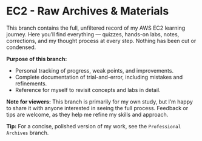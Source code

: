 # EC2 - Raw Archives & Materials

This branch contains the full, unfiltered record of my AWS EC2 learning journey. Here you’ll find everything — quizzes, hands-on labs, notes, corrections, and my thought process at every step. Nothing has been cut or condensed. 

**Purpose of this branch:**
- Personal tracking of progress, weak points, and improvements.
- Complete documentation of trial-and-error, including mistakes and refinements.
- Reference for myself to revisit concepts and labs in detail.

**Note for viewers:**
This branch is primarily for my own study, but I’m happy to share it with anyone interested in seeing the full process. Feedback or tips are welcome, as they help me refine my skills and approach.  

**Tip:** For a concise, polished version of my work, see the `Professional Archives` branch.
